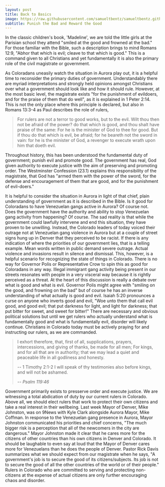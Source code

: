 ```yaml
---
layout: post
title: Back to Basics
image: https://raw.githubusercontent.com/samueltbentz/samueltbentz.github.io/master/images/shield.jpeg
subtitle: Punish the Bad and Reward the Good
---
```


In the classic children's book, 'Madeline', we are told the little girls at the Parisian school they attend "smiled at the good and frowned at the bad." For those familiar with the Bible, such a description brings to mind Romans 12:9, "Abhor that which is evil; cleave to that which is good." This is a command given to all Christians and yet fundamentally it is also the primary role of the civil magistrate or government.

As Coloradans uneasily watch the situation in Aurora play out, it is a helpful time to reconsider the primary duties of government. Understandably there are myriad interpretations and strongly held opinions amongst Christians over what a government should look like and how it should rule. However, at the most basic level, the magistrate exists "for the punishment of evildoers, and for the praise of them that do well", as it is explained in 1 Peter 2:14. This is not the only place where this principle is declared, but also in Romans 13:3-4 as Paul describes the role of rulers,
>For rulers are not a terror to good works, but to the evil. Wilt thou then not be afraid of the power? do that which is good, and thou shalt have praise of the same: For he is the minister of God to thee for good. But if thou do that which is evil, be afraid; for he beareth not the sword in vain: for he is the minister of God, a revenger to execute wrath upon him that doeth evil.

Throughout history, this has been understood the fundamental duty of government; punish evil and promote good. The government has real, God given authority to execute justice with the aim of preserving and promoting order. The Westminster Confession (23.1) explains this responsibility of the magistrate, that God has "armed them with the power of the sword, for the defense and encouragement of them that are good, and for the punishment of evil-doers."

It is helpful to consider the situation in Aurora in light of that chief, plain understanding of government as it is described in the Bible. Is it good for Coloradans to have Venezuelan gangs active in Aurora? Of course not. Does the government have the authority and ability to stop Venezuelan gang activity from happening? Of course. The sad reality is that while the government could lawfully intervene and end this situation, they have proven to be unwilling. Instead, the Colorado leaders of today voiced their outrage not at Venezuelan gang violence in Aurora but at a couple of street signs hung up in Denver that they perceived to be racist. If there is any indication of where the priorities of our government lies, that is a telling example. Mean words written in public demand severe outrage. Actual violence and invasions result in silence and dismissal. This, however, is a helpful scenario for recognizing the state of things in Colorado. There is no way for Governor Polis or Representative Crow to spin this as good for Coloradans in any way. Illegal immigrant gang activity being present in our streets resonates with people in a very visceral way because it is rightly perceived as a threat. At the heart of this discussion is really a debate over what is good and what is evil. Governor Polis might agree with "smiling on the good, and frowning on the bad" but of course he has an inverse understanding of what actually is good and evil. Isaiah 5:20 pronounces a curse on anyone who inverts good and evil, "Woe unto them that call evil good, and good evil; that put darkness for light, and light for darkness; that put bitter for sweet, and sweet for bitter!" There are necessary and obvious political solutions but until we get rulers who actually understand what is fundamentally good and what is fundamentally evil, disorder will likely continue. Christians in Colorado today must be actively praying for and instructing our rulers, as we are commanded.
>I exhort therefore, that, first of all, supplications, prayers, intercessions, and giving of thanks, be made for all men; For kings, and for all that are in authority; that we may lead a quiet and peaceable life in all godliness and honesty. 
>
> -- 1 Timothy 2:1-2
>I will speak of thy testimonies also before kings, and will not be ashamed.
>
> -- <cite>Psalm 119:46</cite>

Government primarily exists to presserve order and execute justice. We are witnessing a total abdication of duty by our current rulers in Colorado. Above all, we should elect rulers that work to protect their own citizens and take a real interest in their wellbeing. Last week Mayor of Denver, Mike Johnston, was on 9News with Kyle Clark alongside Aurora Mayor, Mike Coffman. In response to the Venezuelan gang presence in Aurora, Mayor Johnston communicated his priorities and chief concerns, "The much bigger risk is a perception that all of the newcomers in the city are dangerous." Mayor Johnston made it clear that he cares more for the citizens of other countries than his own citizens in Denver and Colorado. It should be laughable to even say at loud that the Mayor of Denver cares more for Venezuelans than he does the people of Denver. Pastor Rick Davis summarizes what we should expect from our magistrate when he says, "A government's job is to secure the good of its citizens/subjects. Its job is not to secure the good of all the other countries of the world or of their people." Rulers in Colorado who are committed to serving and protecting non-citizens at the expense of actual citizens are only further encouraging chaos and disorder.
